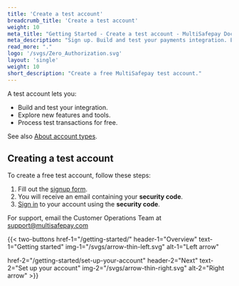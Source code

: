 ```yaml
---
title: 'Create a test account'
breadcrumb_title: 'Create a test account'
weight: 10
meta_title: "Getting Started - Create a test account - MultiSafepay Docs"
meta_description: "Sign up. Build and test your payments integration. Explore our products and services. Use our API reference, SDKs, and wrappers. Get support."
read_more: "."
logo: '/svgs/Zero_Authorization.svg'
layout: 'single'
weight: 10
short_description: "Create a free MultiSafepay test account."
---
```


A test account lets you:

* Build and test your integration.
* Explore new features and tools.
* Process test transactions for free.

See also [About account types](/account/partner-account-control/about-account-types/).

## Creating a test account

To create a free test account, follow these steps:

1. Fill out the [signup form](https://testmerchant.multisafepay.com/signup).
2. You will receive an email containing your **security code**.
3. [Sign in](https://testmerchant.multisafepay.com) to your account using the **security code**.

For support, email the Customer Operations Team at <support@multisafepay.com>

{{< two-buttons
href-1="/getting-started/" header-1="Overview" text-1="Getting started" img-1="/svgs/arrow-thin-left.svg" alt-1="Left arrow" 

href-2="/getting-started/set-up-your-account" header-2="Next" text-2="Set up your account" img-2="/svgs/arrow-thin-right.svg" alt-2="Right arrow" >}}
